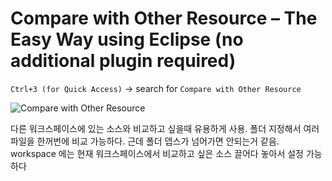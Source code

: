 
# **Compare with Other Resource – The Easy Way using Eclipse (no additional plugin required)**

`Ctrl+3 (for Quick Access)` -> search for `Compare with Other Resource`

![Compare with Other Resource](https://i.stack.imgur.com/5Rfmi.png)

다른 워크스페이스에 있는 소스와 비교하고 싶을때 유용하게 사용. 폴더 지정해서 여러파일을 한꺼번에 비교 가능하다. 근데 폴더 뎁스가 넘어가면 안되는거 같음. workspace 에는 현재 워크스페이스에서 비교하고 싶은 소스 끌어다 놓아서 설정 가능하다
<!--stackedit_data:
eyJoaXN0b3J5IjpbMTc5NDg4NjI1MV19
-->